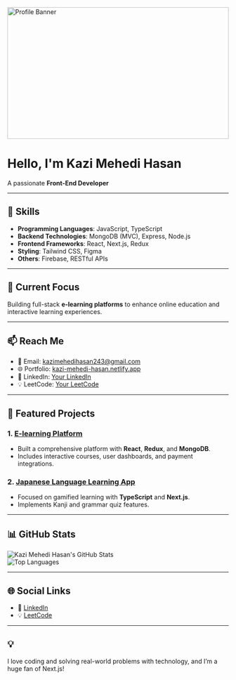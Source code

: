 <img src="" alt="Profile Banner" style="width: 100%; max-height: 300px;" />

# Hello, I'm Kazi Mehedi Hasan  
A passionate **Front-End Developer** 

---

## 🌟 Skills  
- **Programming Languages**: JavaScript, TypeScript  
- **Backend Technologies**: MongoDB (MVC), Express, Node.js  
- **Frontend Frameworks**: React, Next.js, Redux  
- **Styling**: Tailwind CSS, Figma  
- **Others**: Firebase, RESTful APIs  

---

## 🎯 Current Focus  
Building full-stack **e-learning platforms** to enhance online education and interactive learning experiences.

---

## 📫 Reach Me  
- 📧 Email: kazimehedihasan243@gmail.com  
- 🌐 Portfolio: [kazi-mehedi-hasan.netlify.app](https://kazi-mehedi-hasan.netlify.app)  
- 💼 LinkedIn: [Your LinkedIn](#)  
- 💡 LeetCode: [Your LeetCode](#)  

---

## 🚀 Featured Projects  
### 1. [E-learning Platform](#)  
- Built a comprehensive platform with **React**, **Redux**, and **MongoDB**.  
- Includes interactive courses, user dashboards, and payment integrations.  

### 2. [Japanese Language Learning App](#)  
- Focused on gamified learning with **TypeScript** and **Next.js**.  
- Implements Kanji and grammar quiz features.

---

## 📊 GitHub Stats  
![Kazi Mehedi Hasan's GitHub Stats](https://github-readme-stats.vercel.app/api?username=your-username&show_icons=true&theme=radical)  
![Top Languages](https://github-readme-stats.vercel.app/api/top-langs/?username=your-username&layout=compact&theme=radical)  

---

## 🌐 Social Links  
- 💼 [LinkedIn](#)  
- 💡 [LeetCode](#)  

---

## 💡  
I love coding and solving real-world problems with technology, and I’m a huge fan of Next.js!  
